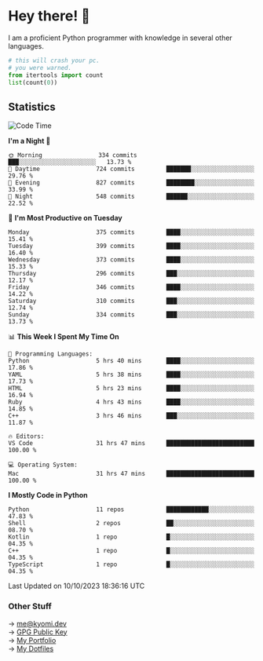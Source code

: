 # Hey there! 👋

I am a proficient Python programmer with knowledge in several other languages.

```py
# this will crash your pc.
# you were warned.
from itertools import count
list(count(0))
```

## Statistics
<!--START_SECTION:waka-->
![Code Time](http://img.shields.io/badge/Code%20Time-489%20hrs%206%20mins-blue)

**I'm a Night 🦉** 

```text
🌞 Morning                334 commits         ███░░░░░░░░░░░░░░░░░░░░░░   13.73 % 
🌆 Daytime                724 commits         ███████░░░░░░░░░░░░░░░░░░   29.76 % 
🌃 Evening                827 commits         ████████░░░░░░░░░░░░░░░░░   33.99 % 
🌙 Night                  548 commits         ██████░░░░░░░░░░░░░░░░░░░   22.52 % 
```
📅 **I'm Most Productive on Tuesday** 

```text
Monday                   375 commits         ████░░░░░░░░░░░░░░░░░░░░░   15.41 % 
Tuesday                  399 commits         ████░░░░░░░░░░░░░░░░░░░░░   16.40 % 
Wednesday                373 commits         ████░░░░░░░░░░░░░░░░░░░░░   15.33 % 
Thursday                 296 commits         ███░░░░░░░░░░░░░░░░░░░░░░   12.17 % 
Friday                   346 commits         ████░░░░░░░░░░░░░░░░░░░░░   14.22 % 
Saturday                 310 commits         ███░░░░░░░░░░░░░░░░░░░░░░   12.74 % 
Sunday                   334 commits         ███░░░░░░░░░░░░░░░░░░░░░░   13.73 % 
```


📊 **This Week I Spent My Time On** 

```text
💬 Programming Languages: 
Python                   5 hrs 40 mins       ████░░░░░░░░░░░░░░░░░░░░░   17.86 % 
YAML                     5 hrs 38 mins       ████░░░░░░░░░░░░░░░░░░░░░   17.73 % 
HTML                     5 hrs 23 mins       ████░░░░░░░░░░░░░░░░░░░░░   16.94 % 
Ruby                     4 hrs 43 mins       ████░░░░░░░░░░░░░░░░░░░░░   14.85 % 
C++                      3 hrs 46 mins       ███░░░░░░░░░░░░░░░░░░░░░░   11.87 % 

🔥 Editors: 
VS Code                  31 hrs 47 mins      █████████████████████████   100.00 % 

💻 Operating System: 
Mac                      31 hrs 47 mins      █████████████████████████   100.00 % 
```

**I Mostly Code in Python** 

```text
Python                   11 repos            ████████████░░░░░░░░░░░░░   47.83 % 
Shell                    2 repos             ██░░░░░░░░░░░░░░░░░░░░░░░   08.70 % 
Kotlin                   1 repo              █░░░░░░░░░░░░░░░░░░░░░░░░   04.35 % 
C++                      1 repo              █░░░░░░░░░░░░░░░░░░░░░░░░   04.35 % 
TypeScript               1 repo              █░░░░░░░░░░░░░░░░░░░░░░░░   04.35 % 
```




 Last Updated on 10/10/2023 18:36:16 UTC
<!--END_SECTION:waka-->

### Other Stuff

→ [me@kyomi.dev](mailto:me@kyomi.dev)\
→ [GPG Public Key](https://github.com/bitterteriyaki.gpg)\
→ [My Portfolio](https://kyomi.dev)\
→ [My Dotfiles](https://github.com/bitterteriyaki/dotfiles)
